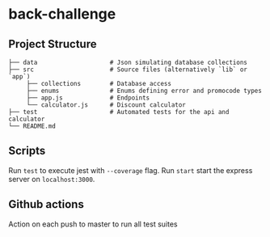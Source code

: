 # back-challenge

## Project Structure

    ├── data                    # Json simulating database collections
    ├── src                     # Source files (alternatively `lib` or `app`)
         ├── collections        # Database access 
         ├── enums              # Enums defining error and promocode types
         ├── app.js             # Endpoints
         └── calculator.js      # Discount calculator      
    ├── test                    # Automated tests for the api and calculator
    └── README.md


## Scripts

Run `test` to execute jest with `--coverage` flag.
Run `start` start the express server on `localhost:3000`.

## Github actions

Action on each push to master to run all test suites
